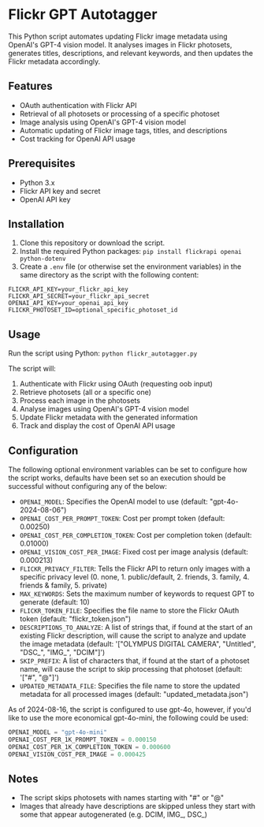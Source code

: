 # Flickr GPT Autotagger

This Python script automates updating Flickr image metadata using OpenAI's GPT-4 vision model. It analyses images in Flickr photosets, generates titles, descriptions, and relevant keywords, and then updates the Flickr metadata accordingly.

## Features

- OAuth authentication with Flickr API
- Retrieval of all photosets or processing of a specific photoset
- Image analysis using OpenAI's GPT-4 vision model
- Automatic updating of Flickr image tags, titles, and descriptions
- Cost tracking for OpenAI API usage

## Prerequisites

- Python 3.x
- Flickr API key and secret
- OpenAI API key

## Installation

1. Clone this repository or download the script.
2. Install the required Python packages: `pip install flickrapi openai python-dotenv`
3. Create a `.env` file (or otherwise set the environment variables) in the same directory as the script with the following content:

```
FLICKR_API_KEY=your_flickr_api_key
FLICKR_API_SECRET=your_flickr_api_secret
OPENAI_API_KEY=your_openai_api_key
FLICKR_PHOTOSET_ID=optional_specific_photoset_id
```

## Usage

Run the script using Python: `python flickr_autotagger.py`

The script will:
1. Authenticate with Flickr using OAuth (requesting oob input)
2. Retrieve photosets (all or a specific one)
3. Process each image in the photosets
4. Analyse images using OpenAI's GPT-4 vision model
5. Update Flickr metadata with the generated information
6. Track and display the cost of OpenAI API usage

## Configuration

The following optional environment variables can be set to configure how the script works, defaults have been set so an execution should be successful without configuring any of the below:

- `OPENAI_MODEL`: Specifies the OpenAI model to use (default: "gpt-4o-2024-08-06")
- `OPENAI_COST_PER_PROMPT_TOKEN`: Cost per prompt token (default: 0.00250)
- `OPENAI_COST_PER_COMPLETION_TOKEN`: Cost per completion token (default: 0.01000)
- `OPENAI_VISION_COST_PER_IMAGE`: Fixed cost per image analysis (default: 0.000213)
- `FLICKR_PRIVACY_FILTER`: Tells the Flickr API to return only images with a specific privacy level (0. none, 1. public/default, 2. friends, 3. family, 4. friends & family, 5. private)
- `MAX_KEYWORDS`: Sets the maximum number of keywords to request GPT to generate (default: 10)
- `FLICKR_TOKEN_FILE`: Specifies the file name to store the Flickr OAuth token (default: "flickr_token.json")
- `DESCRIPTIONS_TO_ANALYZE`: A list of strings that, if found at the start of an existing Flickr description, will cause the script to analyze and update the image metadata (default: '["OLYMPUS DIGITAL CAMERA", "Untitled", "DSC_", "IMG_", "DCIM"]')
- `SKIP_PREFIX`: A list of characters that, if found at the start of a photoset name, will cause the script to skip processing that photoset (default: '["#", "@"]')
- `UPDATED_METADATA_FILE`: Specifies the file name to store the updated metadata for all processed images (default: "updated_metadata.json")

As of 2024-08-16, the script is configured to use gpt-4o, however, if you'd like to use the more economical gpt-4o-mini, the following could be used:

```python
OPENAI_MODEL = "gpt-4o-mini"
OPENAI_COST_PER_1K_PROMPT_TOKEN = 0.000150 
OPENAI_COST_PER_1K_COMPLETION_TOKEN = 0.000600
OPENAI_VISION_COST_PER_IMAGE = 0.000425
```

## Notes

- The script skips photosets with names starting with "#" or "@"
- Images that already have descriptions are skipped unless they start with some that appear autogenerated (e.g. DCIM, IMG_, DSC_)
